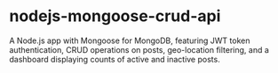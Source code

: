 # nodejs-mongoose-crud-api
A Node.js app with Mongoose for MongoDB, featuring JWT token authentication, CRUD operations on posts, geo-location filtering, and a dashboard displaying counts of active and inactive posts.
